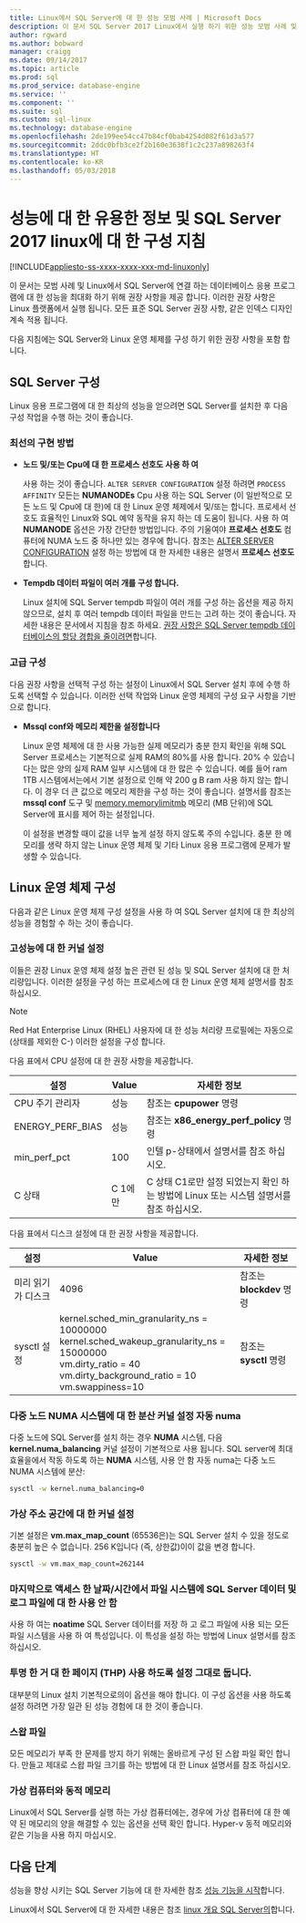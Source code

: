 ```yaml
---
title: Linux에서 SQL Server에 대 한 성능 모범 사례 | Microsoft Docs
description: 이 문서 SQL Server 2017 Linux에서 실행 하기 위한 성능 모범 사례 및 지침을 제공 합니다.
author: rgward
ms.author: bobward
manager: craigg
ms.date: 09/14/2017
ms.topic: article
ms.prod: sql
ms.prod_service: database-engine
ms.service: ''
ms.component: ''
ms.suite: sql
ms.custom: sql-linux
ms.technology: database-engine
ms.openlocfilehash: 2de199ee54cc47b84cf0bab4254d082f61d3a577
ms.sourcegitcommit: 2ddc0bfb3ce2f2b160e3638f1c2c237a898263f4
ms.translationtype: HT
ms.contentlocale: ko-KR
ms.lasthandoff: 05/03/2018
---
```

# <a name="performance-best-practices-and-configuration-guidelines-for-sql-server-2017-on-linux"></a>성능에 대 한 유용한 정보 및 SQL Server 2017 linux에 대 한 구성 지침

[!INCLUDE[appliesto-ss-xxxx-xxxx-xxx-md-linuxonly](../includes/appliesto-ss-xxxx-xxxx-xxx-md-linuxonly.md)]

이 문서는 모범 사례 및 Linux에서 SQL Server에 연결 하는 데이터베이스 응용 프로그램에 대 한 성능을 최대화 하기 위해 권장 사항을 제공 합니다. 이러한 권장 사항은 Linux 플랫폼에서 실행 됩니다. 모든 표준 SQL Server 권장 사항, 같은 인덱스 디자인 계속 적용 됩니다.

다음 지침에는 SQL Server와 Linux 운영 체제를 구성 하기 위한 권장 사항을 포함 합니다.

## <a name="sql-server-configuration"></a>SQL Server 구성

Linux 응용 프로그램에 대 한 최상의 성능을 얻으려면 SQL Server를 설치한 후 다음 구성 작업을 수행 하는 것이 좋습니다.

### <a name="best-practices"></a>최선의 구현 방법

- **노드 및/또는 Cpu에 대 한 프로세스 선호도 사용 하 여**

   사용 하는 것이 좋습니다. `ALTER SERVER CONFIGURATION` 설정 하려면 `PROCESS AFFINITY` 모든는 **NUMANODEs** Cpu 사용 하는 SQL Server (이 일반적으로 모든 노드 및 Cpu에 대 한)에 대 한 Linux 운영 체제에서 및/또는 합니다. 프로세서 선호도 효율적인 Linux와 SQL 예약 동작을 유지 하는 데 도움이 됩니다. 사용 하 여 **NUMANODE** 옵션은 가장 간단한 방법입니다. 주의 기울여야 **프로세스 선호도** 컴퓨터에 NUMA 노드 중 하나만 있는 경우에 합니다.  참조는 [ALTER SERVER CONFIGURATION](../t-sql/statements/alter-server-configuration-transact-sql.md) 설정 하는 방법에 대 한 자세한 내용은 설명서 **프로세스 선호도**합니다.

- **Tempdb 데이터 파일이 여러 개를 구성 합니다.**

   Linux 설치에 SQL Server tempdb 파일이 여러 개를 구성 하는 옵션을 제공 하지 않으므로, 설치 후 여러 tempdb 데이터 파일을 만드는 고려 하는 것이 좋습니다. 자세한 내용은 문서에서 지침을 참조 하세요. [권장 사항은 SQL Server tempdb 데이터베이스의 할당 경합을 줄이려면](https://support.microsoft.com/en-us/help/2154845/recommendations-to-reduce-allocation-contention-in-sql-server-tempdb-d)합니다.

### <a name="advanced-configuration"></a>고급 구성

다음 권장 사항을 선택적 구성 하는 설정이 Linux에서 SQL Server 설치 후에 수행 하도록 선택할 수 있습니다. 이러한 선택 작업와 Linux 운영 체제의 구성 요구 사항을 기반으로 합니다.

- **Mssql conf와 메모리 제한을 설정합니다**

   Linux 운영 체제에 대 한 사용 가능한 실제 메모리가 충분 한지 확인을 위해 SQL Server 프로세스는 기본적으로 실제 RAM의 80%를 사용 합니다. 20% 수 있습니다는 많은 양의 실제 RAM 일부 시스템에 대 한 많은 수 있습니다. 예를 들어 ram 1TB 시스템에서는에서 기본 설정으로 인해 약 200 g B ram 사용 하지 않는 합니다. 이 경우 더 큰 값으로 메모리 제한을 구성 하는 것이 좋습니다. 설명서를 참조는 **mssql conf** 도구 및 [memory.memorylimitmb](sql-server-linux-configure-mssql-conf.md#memorylimit) 메모리 (MB 단위)에 SQL Server에 표시를 제어 하는 설정입니다.

   이 설정을 변경할 때이 값을 너무 높게 설정 하지 않도록 주의 수입니다. 충분 한 메모리를 생략 하지 않는 Linux 운영 체제 및 기타 Linux 응용 프로그램에 문제가 발생할 수 있습니다.

## <a name="linux-os-configuration"></a>Linux 운영 체제 구성

다음과 같은 Linux 운영 체제 구성 설정을 사용 하 여 SQL Server 설치에 대 한 최상의 성능을 경험할 수 하는 것이 좋습니다.

### <a name="kernel-settings-for-high-performance"></a>고성능에 대 한 커널 설정
이들은 권장 Linux 운영 체제 설정 높은 관련 된 성능 및 SQL Server 설치에 대 한 처리량입니다. 이러한 설정을 구성 하는 프로세스에 대 한 Linux 운영 체제 설명서를 참조 하십시오.



> [!Note]
> Red Hat Enterprise Linux (RHEL) 사용자에 대 한 성능 처리량 프로필에는 자동으로 (상태를 제외한 C-) 이러한 설정을 구성 합니다.

다음 표에서 CPU 설정에 대 한 권장 사항을 제공합니다.

| 설정 | Value | 자세한 정보 |
|---|---|---|
| CPU 주기 관리자 | 성능 | 참조는 **cpupower** 명령 |
| ENERGY_PERF_BIAS | 성능 | 참조는 **x86_energy_perf_policy** 명령 |
| min_perf_pct | 100 | 인텔 p-상태에서 설명서를 참조 하십시오. |
| C 상태 | C 1에만 | C 상태 C1로만 설정 되었는지 확인 하는 방법에 Linux 또는 시스템 설명서를 참조 하십시오. |

다음 표에서 디스크 설정에 대 한 권장 사항을 제공합니다.

| 설정 | Value | 자세한 정보 |
|---|---|---|
| 미리 읽기가 디스크 | 4096 | 참조는 **blockdev** 명령 |
| sysctl 설정 | kernel.sched_min_granularity_ns = 10000000<br/>kernel.sched_wakeup_granularity_ns = 15000000<br/>vm.dirty_ratio = 40<br/>vm.dirty_background_ratio = 10<br/>vm.swappiness=10 | 참조는 **sysctl** 명령 |

### <a name="kernel-setting-auto-numa-balancing-for-multi-node-numa-systems"></a>다중 노드 NUMA 시스템에 대 한 분산 커널 설정 자동 numa

다중 노드에 SQL Server를 설치 하는 경우 **NUMA** 시스템, 다음 **kernel.numa_balancing** 커널 설정이 기본적으로 사용 됩니다. SQL server에 최대 효율을에서 작동 하도록 하는 **NUMA** 시스템, 사용 안 함 자동 numa는 다중 노드 NUMA 시스템에 분산:

```bash
sysctl -w kernel.numa_balancing=0
```

### <a name="kernel-settings-for-virtual-address-space"></a>가상 주소 공간에 대 한 커널 설정

기본 설정은 **vm.max_map_count** (65536은)는 SQL Server 설치 수 있을 정도로 충분히 높은 수 없습니다. 256 K입니다 (즉, 상한값)이이 값을 변경 합니다.

```bash
sysctl -w vm.max_map_count=262144
```

### <a name="disable-last-accessed-datetime-on-file-systems-for-sql-server-data-and-log-files"></a>마지막으로 액세스 한 날짜/시간에서 파일 시스템에 SQL Server 데이터 및 로그 파일에 대 한 사용 안 함

사용 하 여는 **noatime** SQL Server 데이터를 저장 하 고 로그 파일에 사용 되는 모든 파일 시스템을 사용 하 여 특성입니다. 이 특성을 설정 하는 방법에 Linux 설명서를 참조 하십시오.

### <a name="leave-transparent-huge-pages-thp-enabled"></a>투명 한 거 대 한 페이지 (THP) 사용 하도록 설정 그대로 둡니다.

대부분의 Linux 설치 기본적으로의이 옵션을 해야 합니다. 이 구성 옵션을 사용 하도록 설정 하려면 가장 일관 된 성능 경험에 대 한 것이 좋습니다.

### <a name="swapfile"></a>스왑 파일

모든 메모리가 부족 한 문제를 방지 하기 위해는 올바르게 구성 된 스왑 파일 확인 합니다. 만들고 제대로 스왑 파일 크기를 하는 방법에 대 한 Linux 설명서를 참조 하십시오.

### <a name="virtual-machines-and-dynamic-memory"></a>가상 컴퓨터와 동적 메모리

Linux에서 SQL Server를 실행 하는 가상 컴퓨터에는, 경우에 가상 컴퓨터에 대 한 예약 된 메모리의 양을 해결할 수 있는 옵션을 선택 확인 합니다. Hyper-v 동적 메모리와 같은 기능을 사용 하지 마십시오.

## <a name="next-steps"></a>다음 단계

성능을 향상 시키는 SQL Server 기능에 대 한 자세한 참조 [성능 기능을 시작](sql-server-linux-performance-get-started.md)합니다.

Linux에서 SQL Server에 대 한 자세한 내용은 참조 [linux 개요 SQL Server의](sql-server-linux-overview.md)합니다.
